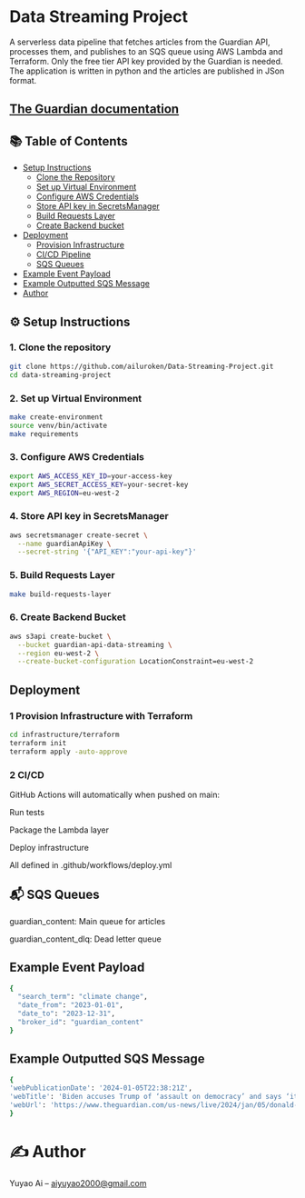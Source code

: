 # Data Streaming Project

A serverless data pipeline that fetches articles from the Guardian API, processes them, and publishes to an SQS queue using AWS Lambda and Terraform. Only the free tier API key provided by the Guardian is needed. The application is written in python and the articles are published in JSon format. 

[The Guardian documentation](https://open-platform.theguardian.com/documentation/)
---
## 📚 Table of Contents

- [Setup Instructions](#️-setup-instructions)
  - [Clone the Repository](#1-clone-the-repository)
  - [Set up Virtual Environment](#2-set-up-virtual-environment)
  - [Configure AWS Credentials](#3-configure-aws-credentials)
  - [Store API key in SecretsManager](#4-create-secret-api-key)
  - [Build Requests Layer](#5-make-requests-layer-zip)
  - [Create Backend bucket](#6-create-backend)
- [Deployment](#️-deployment)
  - [Provision Infrastructure](#1-provision-infrastructure-with-terraform)
  - [CI/CD Pipeline](#2-cicd)
  - [SQS Queues](#-sqs-queues)
- [Example Event Payload](#-secrets)
- [Example Outputted SQS Message](#-tests)
- [Author](#️-author)

## ⚙️ Setup Instructions

### 1. Clone the repository
```bash
git clone https://github.com/ailuroken/Data-Streaming-Project.git
cd data-streaming-project
```
### 2. Set up Virtual Environment
```bash
make create-environment
source venv/bin/activate
make requirements
```
### 3. Configure AWS Credentials
```bash
export AWS_ACCESS_KEY_ID=your-access-key
export AWS_SECRET_ACCESS_KEY=your-secret-key
export AWS_REGION=eu-west-2
```
### 4. Store API key in SecretsManager
```bash
aws secretsmanager create-secret \
  --name guardianApiKey \
  --secret-string '{"API_KEY":"your-api-key"}'
```
### 5. Build Requests Layer
```bash
make build-requests-layer
```
### 6. Create Backend Bucket
```bash
aws s3api create-bucket \
  --bucket guardian-api-data-streaming \
  --region eu-west-2 \
  --create-bucket-configuration LocationConstraint=eu-west-2
```
## Deployment
### 1 Provision Infrastructure with Terraform
```bash
cd infrastructure/terraform
terraform init
terraform apply -auto-approve
```
### 2 CI/CD
GitHub Actions will automatically when pushed on main:

Run tests

Package the Lambda layer

Deploy infrastructure

All defined in .github/workflows/deploy.yml

## 📬 SQS Queues
guardian_content: Main queue for articles

guardian_content_dlq: Dead letter queue

## Example Event Payload
```bash
{
  "search_term": "climate change",
  "date_from": "2023-01-01",
  "date_to": "2023-12-31",
  "broker_id": "guardian_content"
}
```
## Example Outputted SQS Message
```bash
{
'webPublicationDate': '2024-01-05T22:38:21Z', 
'webTitle': 'Biden accuses Trump of ‘assault on democracy’ and says ‘it’s what he’s promising for the future’ - as it happened', 
'webUrl': 'https://www.theguardian.com/us-news/live/2024/jan/05/donald-trump-election-warning-nikki-haley-joe-biden-latest-news', 'content_preview': 'Biden delivered an impassioned speech ahead of the third anniversary of January 6</strong>. Speaking at Montgomery County Community College in Blue Bell, Pennsylvania, near Valley Forge, Biden asked the question, “is democracy still America’s sacred cause?”, underscoring his 2024 campaign’s theme of the importance of preserving democracy.</p> <p>In his speech, Biden also condemned all forms of political violence, recounting not just the 6 Jan insurrection, when the US capitol was attacked by an angry mob ahead of Biden’s inauguration, but other incidents such as the 2022 <a href="https://www.theguardian.com/us-news/2022/oct/30/democrats-warn-political-violence-after'
}
```
# ✍️ Author
Yuyao Ai – aiyuyao2000@gmail.com